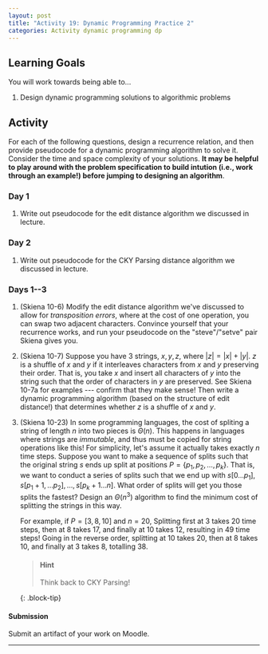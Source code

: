 ```yaml
---
layout: post
title: "Activity 19: Dynamic Programming Practice 2"
categories: Activity dynamic programming dp 
---
```


## Learning Goals

You will work towards being able to...

1. Design dynamic programming solutions to algorithmic problems

## Activity
For each of the following questions, design a recurrence relation, and then provide pseudocode for a dynamic programming algorithm to solve it. Consider the time and space complexity of your solutions. **It may be helpful to play around with the problem specification to build intution (i.e., work through an example!) before jumping to designing an algorithm**.

### Day 1

1. Write out pseudocode for the edit distance algorithm we discussed in lecture.  

### Day 2

1. Write out pseudocode for the CKY Parsing distance algorithm we discussed in lecture.  

### Days 1--3

1. (Skiena 10-6) Modify the edit distance algorithm we've discussed to allow for *transposition errors*, where at the cost of one operation, you can swap two adjacent characters. Convince yourself that your recurrence works, and run your pseudocode on the "steve"/"setve" pair Skiena gives you. 

2. (Skiena 10-7) Suppose you have 3 strings, $x, y, z$, where $\lvert z \rvert = \lvert x \rvert + \lvert y \rvert$. $z$ is a shuffle of $x$ and $y$ if it interleaves characters from $x$ and $y$ preserving their order. That is, you take $x$ and insert all characters of $y$ into the string such that the order of characters in $y$ are preserved. See Skiena 10-7a for examples --- confirm that they make sense! Then write a dynamic programming algorithm (based on the structure of edit distance!) that determines whether $z$ is a shuffle of $x$ and $y$. 

3. (Skiena 10-23) In some programming languages, the cost of spliting a string of length $n$ into two pieces is $\Theta(n)$. This happens in languages where strings are *immutable*, and thus must be copied for string operations like this! For simplicity, let's assume it actually takes exactly $n$ time steps. Suppose you want to make a sequence of splits such that the original string $s$ ends up split at positions $P = \{p_1, p_2, \dots, p_k\}$. That is, we want to conduct a series of splits such that we end up with $s[0\dots p_1], s[p_1+1, \dots p_2], \dots, s[p_k+1\dots n]$. What order of splits will get you those splits the fastest? Design an $\Theta(n^3)$ algorithm to find the minimum cost of splitting the strings in this way.

    For example, if $P = [3, 8, 10]$ and $n=20$, Splitting first at 3 takes 20 time steps, then at 8 takes 17, and finally at 10 takes 12, resulting in 49 time steps! Going in the reverse order, splitting at 10 takes 20, then at 8 takes 10, and finally at 3 takes 8, totalling 38.

    > #### Hint
    > Think back to CKY Parsing!
    >
    {: .block-tip} 

#### Submission
Submit an artifact of your work on Moodle. 

---
